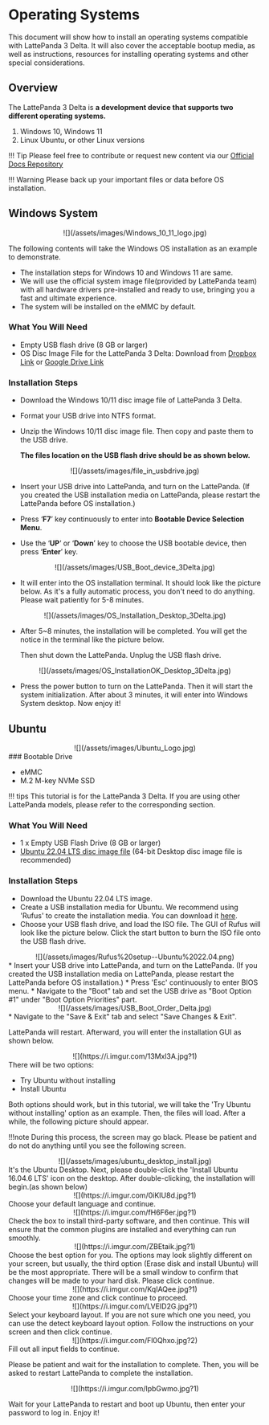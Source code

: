 # Operating Systems

This document will show how to install an operating systems compatible with LattePanda 3 Delta. It will also cover the acceptable bootup media, as well as instructions, resources for installing operating systems and other special considerations.

## Overview

The LattePanda 3 Delta is **a development device that supports two different operating systems.**

1. Windows 10, Windows 11
2. Linux Ubuntu, or other Linux versions

!!! Tip
    Please feel free to contribute or request new content via our [Official Docs Repository](https://github.com/LattePandaTeam/Docs)

!!! Warning
    Please back up your important files or data before OS installation.



## Windows System

<center>![](/assets/images/Windows_10_11_logo.jpg)</center>

The following contents will take the Windows OS installation as an example to demonstrate. 

* The installation steps for Windows 10 and Windows 11 are same. 
* We will use the official system image file(provided by LattePanda team) with all hardware drivers pre-installed and ready to use, bringing you a fast and ultimate experience.
* The system will be installed on the eMMC by default.

### What You Will Need

* Empty USB flash drive (8 GB or larger)
* OS Disc Image File for the LattePanda 3 Delta: Download from [Dropbox Link](https://www.dropbox.com/sh/8xxjl13xf4ocsvi/AAAOu-RaR_1SulZGJpq1InwVa?dl=0) or [Google Drive Link](https://drive.google.com/drive/folders/1-m6dQCReMQ_iV0Kqk87u9775eWJYzAgd?usp=sharing)

### Installation Steps

* Download the Windows 10/11 disc image file of LattePanda 3 Delta.

* Format your USB drive into NTFS format.

* Unzip the  Windows 10/11 disc image file. Then copy and paste them to the USB drive. 

   **The files location on the USB flash drive should be as shown below.**

<center>![](/assets/images/file_in_usbdrive.jpg)</center>

* Insert your USB drive into LattePanda, and turn on the LattePanda. (If you created the USB installation media on LattePanda, please restart the LattePanda before OS installation.) 

* Press ‘**F7**’ key continuously to enter into **Bootable Device Selection Menu**. 

* Use the ‘**UP**’ or ‘**Down**’ key to choose the USB bootable device, then press ‘**Enter**’ key.
<center>![](/assets/images/USB_Boot_device_3Delta.jpg)</center>

* It will enter into the OS installation terminal. It should look like the picture below. As it's a fully automatic process, you don't need to do anything. Please wait patiently for 5-8 minutes.

<center>![](/assets/images/OS_Installation_Desktop_3Delta.jpg)</center>

* After 5~8 minutes, the installation will be completed. You will get the notice in the terminal like the picture below. 

  Then shut down the LattePanda. Unplug the USB flash drive.

<center>![](/assets/images/OS_InstallationOK_Desktop_3Delta.jpg)</center>

* Press the power button to turn on the LattePanda. Then it will start the system initialization. After about 3 minutes, it will enter into Windows System desktop.  Now enjoy it!





## Ubuntu

<center>![](/assets/images/Ubuntu_Logo.jpg)</center>
### Bootable Drive

* eMMC
* M.2 M-key NVMe SSD 

!!! tips 
    This tutorial is for the LattePanda 3 Delta. If you are using other LattePanda models, please refer to the corresponding section.

### What You Will Need

* 1 x Empty USB Flash Drive (8 GB or larger)
* [Ubuntu 22.04 LTS disc image file](http://releases.ubuntu.com/jammy/) (64-bit Desktop disc image file is recommended)

### Installation Steps

* Download the Ubuntu 22.04 LTS image.
* Create a USB installation media for Ubuntu. We recommend using 'Rufus' to create the installation media. You can download it [here](https://rufus.akeo.ie/).  
* Choose your USB flash drive, and load the ISO file. The GUI of Rufus will look like the picture below. Click the start button to burn the ISO file onto the USB flash drive.
<center>![](/assets/images/Rufus%20setup--Ubuntu%2022.04.png)</center>
* Insert your USB drive into LattePanda, and turn on the LattePanda. (If you created the USB installation media on LattePanda, please restart the LattePanda before OS installation.)  
* Press 'Esc' continuously to enter BIOS menu. 
* Navigate to the "Boot" tab and set the USB drive as "Boot Option #1" under "Boot Option Priorities" part.
<center>![](/assets/images/USB_Boot_Order_Delta.jpg)</center>
* Navigate to the "Save & Exit" tab and select "Save Changes & Exit".

LattePanda will restart. Afterward, you will enter the installation GUI as shown below.

<center>![](https://i.imgur.com/13Mxl3A.jpg?1)</center>
There will be two options:

- Try Ubuntu without installing
- Install Ubuntu

Both options should work, but in this tutorial, we will take the 'Try Ubuntu without installing' option as an example. Then, the files will load. After a while, the following picture should appear. 

!!!note
    During this process, the screen may go black. Please be patient and do not do anything until you see the following screen.

<center>![](/assets/images/ubuntu_desktop_install.jpg)</center>
It's the Ubuntu Desktop. Next, please double-click the 'Install Ubuntu 16.04.6 LTS' icon on the desktop. After double-clicking, the installation will begin.(as shown below)

<center>![](https://i.imgur.com/0iKIU8d.jpg?1)</center>
Choose your default language and continue. 

<center>![](https://i.imgur.com/fH6F6er.jpg?1)</center>
Check the box to install third-party software, and then continue. This will ensure that the common plugins are installed and everything can run smoothly. 

<center>![](https://i.imgur.com/ZBEtaik.jpg?1)</center>
Choose the best option for you. The options may look slightly different on your screen, but usually, the third option (Erase disk and install Ubuntu) will be the most appropriate. There will be a small window to confirm that changes will be made to your hard disk. Please click continue.

<center>![](https://i.imgur.com/KqIAQee.jpg?1)</center>
Choose your time zone and click continue to proceed.

<center>![](https://i.imgur.com/LVEID2G.jpg?1)</center>
Select your keyboard layout. If you are not sure which one you need, you can use the detect keyboard layout option. Follow the instructions on your screen and then click continue.

<center>![](https://i.imgur.com/Fl0Qhxo.jpg?2)</center>
Fill out all input fields to continue. 

Please be patient and wait for the installation to complete. Then, you will be asked to restart LattePanda to complete the installation.

<center>![](https://i.imgur.com/IpbGwmo.jpg?1)</center>

Wait for your LattePanda to restart and boot up Ubuntu, then enter your password to log in. Enjoy it!
